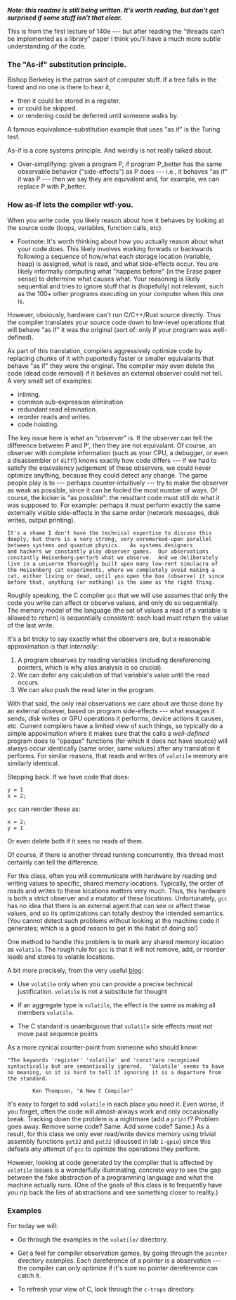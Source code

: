 ***Note: this readme is still being written.  It's worth reading, but don't
get surprised if some stuff isn't that clear.***  

This is from the first lecture of 140e --- but after reading the "threads
can't be implemented as a library" paper I think you'll have  a much
more subtle understanding of the code.

### The "As-if" substitution principle.

Bishop Berkeley is the patron saint of computer stuff.  If a tree falls in 
the forest and no one is there to hear it,

   - then it could be stored in a register.
   - or could be skipped.
   - or rendering could be deferred until someone walks by.

A famous equivalance-substitution example that uses "as if" is the
Turing test.

As-if is a core systems principle.  And weirdly is not really talked about.

   - Over-simplifying: given a program P, if program P_better has the same
     observable behavior ("side-effects") as P does --- i.e., it behaves
     "as if" it was P ---  then we say they are equivalent and, for example,
     we can replace P with P_better.

### How as-if lets the compiler wtf-you.

When you write code, you likely reason about how it behaves by looking
at the source code (loops, variables, function calls, etc).   

  - Footnote: It's worth thinking about how you actually reason about what
    your code does.  This likely involves working forwads or backwards
    following a sequence of how/what each storage location (variable,
    heap) is assigned, what is read, and what side-effects occur.
    You are likely informally computing what "happens before" (in the
    Erase paper sense) to determine what causes what.  Your reasoning is
    likely sequential and tries to ignore stuff that is (hopefully)
    not relevant, such as the 100+ other programs executing on your
    computer when this one is.

However, obviously, hardware can't run C/C++/Rust source directly.
Thus the compiler translates your source code down to low-level operations
that will behave "as if" it was the original (sort of: only if your
program was well-defined).

As part of this translation, compilers aggressively optimize code by
replacing chunks of it with puportedly faster or smaller equivalants that
behave "as if" they were the original.  The compiler may even delete
the code (dead code removal) if it believes an external observer could
not tell.  A very small set of examples:

   - inlining.
   - common sub-expression elimination
   - redundant read elimination.
   - reorder reads and writes.
   - code hoisting.

The key issue here is what an "observer" is.   If the observer can
tell the difference between P and P', then they are not equivalant.
Of course, an observer with complete information (such as your CPU,
a debugger, or even a disassembler or `diff`!) knows exactly how code differs ---
if we had to satisfy the equivalency judgement of these observers, we
could never optimize anything, because they could detect any change.
The game people play is to --- perhaps counter-intuitively --- try to
make the observer as weak as possible, since it can be fooled the most
number of ways.  Of course, the kicker is "as possible": the resultant
code must still do what it was supposed to.  For example: perhaps it
must perform exactly the same externally visible side-effects in the
same order (network messages, disk writes, output printing).

    It's a shame I don't have the technical expertise to discuss this
    deeply, but there is a very strong, very unremarked-upon parallel
    between systems and quantum physics.   As systems designers
    and hackers we constantly play observer games.  Our observations
    constantly Heisenberg-perturb what we observe.  And we deliberately
    live in a universe thoroughly built upon many low-rent simulacra of
    the Heisenberg cat experiments, where we completely avoid making a
    cat, either living or dead, until you open the box (observe) it since
    before that, anything (or nothing) is the same as the right thing.

Roughly speaking, the C compiler `gcc` that we will use  assumes that
only the code you write can affect or observe values, and only do so
sequentially.  The memory model of the language (the set of values a
read of a variable is allowed to return) is sequentially consistent:
each load must return the value of the last write.

It's a bit tricky to say exactly what the observers are, but a reasonable
approximation is that *internally*:
  1. A program observes by reading variables (including dereferencing pointers,
     which is why alias analysis is so crucial).
  2. We can defer any calculation of that variable's value until the read occurs.
  3. We can also push the read later in the program.

With that said, the only real observations we care about are those done
by an external obsever, based on program side-effects --- what essages
it sends, disk writes or GPU operations it performs, device actions it
causes, etc.  Current compilers have a limited view of such things,
so typically do a simple appoximation where it makes sure that the
calls a *well-defined* program does to "opaque" functions (for which
it does not have source) will always occur identically (same order,
same values) after any translation it performs.  For similar reasons,
that reads and writes of `volatile` memory are similarly identical.

Stepping back.  If we have code that does:

    y = 1                   
    x = 2;

`gcc` can reorder these as:

    x = 2;
    y = 1                   

Or even delete both if it sees no reads of them.

Of course, if there is another thread running concurrently, this thread
most certainly can tell the difference.  

For this class, often you will communicate with hardware by reading and
writing values to specific, shared memory locations.  Typically, the
order of reads and writes to these locations matters very much.  Thus,
this hardware is both a strict observer and a mutator of these locations.
Unfortunately, `gcc` has no idea that there is an external agent that can
see or affect these values, and so its optimizations can totally destroy
the intended semantics.   (You cannot detect such problems without looking
at the machine code it generates; which is a good reason to get in the
habit of doing so!)

One method to handle this problem is to mark any shared memory location as
`volatile`.  The rough rule for `gcc` is that it will not remove, add,
or reorder loads and stores to volatile locations.

A bit more precisely, from the very useful [blog](https://blog.regehr.org/archives/28):

 - Use `volatile` only when you can provide a precise technical
 justification.  `volatile` is not a substitute for thought

 - If an aggregate type is `volatile`, the effect is the same as making all
 members `volatile`.

 - The C standard is unambiguous that `volatile` side effects must
 not move past sequence points

As a more cynical counter-point from someone who should know:

    "The keywords 'register' 'volatile' and 'const'are recognized
    syntactically but are semantically ignored.  'Volatile' seems to have
    no meaning, so it is hard to tell if ignoring it is a departure from
    the standard.

            Ken Thompson, "A New C Compiler"

It's easy to forget to add `volatile` in each place you need it.
Even worse, if you forget, often the code will almost-always work and
only occasionally break.  Tracking down the problem is a nightmare (add
a `printf`?   Problem goes away.  Remove some code?  Same.  Add some
code?  Same.)  As a result, for this class we only ever read/write
device memory using trivial assembly functions `get32` and `put32`
(disussed in lab `1-gpio`) since this defeats any attempt of `gcc`
to opimize the operations they perform.

However, looking at code generated by the compiler that is affected by
`volatile` issues is a wonderfully illuminating, concrete way to see
the gap between the fake abstraction of a programming language and
what the machine actually runs.  (One of the goals of this class is to
frequently have you rip back the lies of abstractions and see something
closer to reality.)

### Examples

For today we will:
  - Go through the examples in the `volatile/` directory.

  - Get a feel for compiler observation games, by going through the 
    `pointer` directory examples.  Each dereference of a pointer is a
      observation --- the compiler can only optimize if it's sure no pointer
      dereference can catch it.
  - To refresh your view of C, look through the `c-traps` directory.
